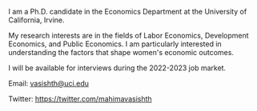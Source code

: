 I am a Ph.D. candidate in the Economics Department at the University of California, Irvine.

My research interests are in the fields of Labor Economics, Development Economics, and Public Economics. I am particularly interested in understanding the factors that shape women's economic outcomes.

I will be available for interviews during the 2022-2023 job market.

Email: vasishth@uci.edu

Twitter: https://twitter.com/mahimavasishth
